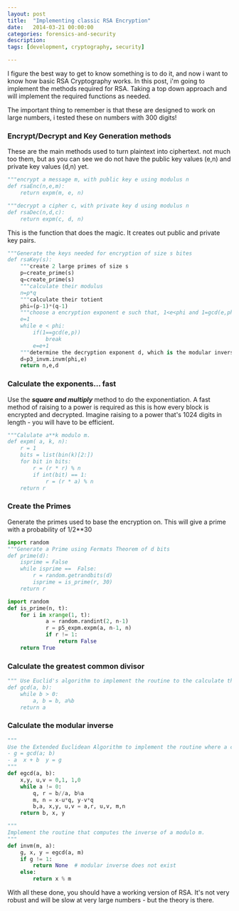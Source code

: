 ```yaml
---
layout: post
title:  "Implementing classic RSA Encryption"
date:   2014-03-21 00:00:00
categories: forensics-and-security
description:
tags: [development, cryptography, security]

---
```


I figure the best way to get to know something is to do it, and now i want to know how basic RSA Cryptography works. In this post, i'm going to implement the methods required for RSA. Taking a top down approach and will implement the required functions as needed.

The important thing to remember is that these are designed to work on large numbers, i tested these on numbers with 300 digits!

### Encrypt/Decrypt and Key Generation methods

These are the main methods used to turn plaintext into ciphertext. not much too them, but as you can see we do not have the public key values (e,n) and private key values (d,n) yet.

```python
"""encrypt a message m, with public key e using modulus n
def rsaEnc(n,e,m):
	return expm(m, e, n)
```

<linebreak>

``` python
"""decrypt a cipher c, with private key d using modulus n
def rsaDec(n,d,c):
	return expm(c, d, n)
```

This is the function that does the magic. It creates out public and private key pairs.

```python
"""Generate the keys needed for encryption of size s bites
def rsaKey(s):
	"""create 2 large primes of size s
	p=create_prime(s)
	q=create_prime(s)
	"""calculate their modulus
	n=p*q
	"""calculate their totient
	phi=(p-1)*(q-1)
	"""choose a encryption exponent e such that, 1<e<phi and 1=gcd(e,phi)
	e=1
	while e < phi:
		if(1==gcd(e,p))
			break
		e=e+1
	"""determine the decryption exponent d, which is the modular inverse of e
	d=p3_invm.invm(phi,e)
	return n,e,d
```

### Calculate the exponents... fast

Use the ***square and multiply*** method to do the exponentiation. A fast method of raising to a power is required as this is how every block is encrypted and decrypted. Imagine raising to a power that's 1024 digits in length - you will have to be efficient.

``` python
"""Calulate a**k modulo m.
def expm( a, k, n):
	r = 1
	bits = list(bin(k)[2:])
	for bit in bits:
		r = (r * r) % n
		if int(bit) == 1:
			r = (r * a) % n
	return r
```

### Create the Primes

Generate the primes used to base the encryption on. This will give a prime with a probability of 1/2**30

``` python
import random
"""Generate a Prime using Fermats Theorem of d bits
def prime(d):
	isprime = False
	while isprime ==  False:
		r = random.getrandbits(d)
		isprime = is_prime(r, 30)
	return r
```

```python
import random
def is_prime(n, t):
	for i in xrange(1, t):
    		a = random.randint(2, n-1)
    		r = p5_expm.expm(a, n-1, n)
    		if r != 1:
    			return False
    return True
```

### Calculate the greatest common divisor

``` python
""" Use Euclid's algorithm to implement the routine to the calculate the Greatest Common Divisor of a and b.
def gcd(a, b):
    while b > 0:
        a, b = b, a%b
    return a
```

### Calculate the modular inverse

``` python
"""
Use the Extended Euclidean Algorithm to implement the routine where a call gcde(a, b) will return a tuple (g; x; y) of three integers such that:
- g = gcd(a; b)
- a  x + b  y = g
"""
def egcd(a, b):
    x,y, u,v = 0,1, 1,0
    while a != 0:
        q, r = b//a, b%a
        m, n = x-u*q, y-v*q
        b,a, x,y, u,v = a,r, u,v, m,n
    return b, x, y
```

``` python
"""
Implement the routine that computes the inverse of a modulo m.
"""
def invm(m, a):
	g, x, y = egcd(a, m)
	if g != 1:
		return None  # modular inverse does not exist
	else:
		return x % m
```

With all these done, you should have a working version of RSA. It's not very robust and will be slow at very large numbers - but the theory is there.

